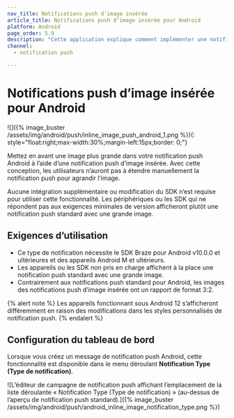 ```yaml
---
nav_title: Notifications push d’image insérée
article_title: Notifications push d’image insérée pour Android
platform: Android
page_order: 5.9
description: "Cette application explique comment implémenter une notification push d’image insérée dans votre application Android."
channel:
  - notification push

---
```


# Notifications push d’image insérée pour Android

![]({% image_buster /assets/img/android/push/inline_image_push_android_1.png %}){: style="float:right;max-width:30%;margin-left:15px;border: 0;"}

Mettez en avant une image plus grande dans votre notification push Android à l’aide d’une notification push d’image insérée. Avec cette conception, les utilisateurs n’auront pas à étendre manuellement la notification push pour agrandir l’image. 

Aucune intégration supplémentaire ou modification du SDK n’est requise pour utiliser cette fonctionnalité. Les périphériques ou les SDK qui ne répondent pas aux exigences minimales de version afficheront plutôt une notification push standard avec une grande image.

## Exigences d’utilisation

- Ce type de notification nécessite le SDK Braze pour Android v10.0.0 et ultérieures et des appareils Android M et ultérieurs. 
- Les appareils ou les SDK non pris en charge affichent à la place une notification push standard avec une grande image.
- Contrairement aux notifications push standard pour Android, les images des notifications push d’image insérée ont un rapport de format 3:2.

{% alert note %}
Les appareils fonctionnant sous Android 12 s’afficheront différemment en raison des modifications dans les styles personnalisés de notification push.
{% endalert %}

## Configuration du tableau de bord

Lorsque vous créez un message de notification push Android, cette fonctionnalité est disponible dans le menu déroulant **Notification Type (Type de notification)**.

![L’éditeur de campagne de notification push affichant l’emplacement de la liste déroulante « Notification Type (Type de notification) » (au-dessus de l’aperçu de notification push standard).]({% image_buster /assets/img/android/push/android_inline_image_notification_type.png %})
